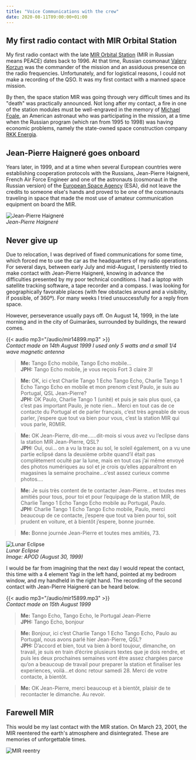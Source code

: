 ```yaml
---
title: "Voice Communications with the crew"
date: 2020-08-11T09:00:00+01:00
---
```



## My first radio contact with MIR Orbital Station

My first radio contact with the late [MIR Orbital Station](http://www.russianspaceweb.com/mir.html) (MIR in Russian means PEACE) dates back to 1996. At that time, Russian cosmonaut [Valery Korzun](http://www.jsc.nasa.gov/Bios/htmlbios/korzun.html) was the commander of the mission and an assiduous presence on the radio frequencies. Unfortunately, and for logistical reasons, I could not make a recording of the QSO. It was my first contact with a manned space mission.

By then, the space station MIR was going through very difficult times and its "death" was practically announced. Not long after my contact, a fire in one of the station modules must be well-engraved in the memory of [Michael Foale](http://www.jsc.nasa.gov/Bios/htmlbios/foale.html), an American astronaut who was participating in the mission, at a time when the Russian program (which ran from 1995 to 1998) was having economic problems, namely the state-owned space construction company [RKK Energia](http://www.energia.ru/).  

## Jean-Pierre Haigneré goes onboard

Years later, in 1999, and at a time when several European countries were establishing cooperation protocols with the Russians, Jean-Pierre Haigneré, French Air Force Engineer and one of the astronauts (cosmonaut in the Russian version) of the [European Space Agency](http://www.esa.int/esaCP/index.html) (ESA), did not leave the credits to someone else's hands and proved to be one of the cosmonauts traveling in space that made the most use of amateur communication equipment on board the MIR.

![Jean-Pierre Haigneré](https://w3bk3rn3l.xyz/images/jph.jpg)  
*Jean-Pierre Haigneré*

## Never give up

Due to relocation, I was deprived of fixed communications for some time, which forced me to use the car as the headquarters of my radio operations. For several days, between early July and mid-August, I persistently tried to make contact with Jean-Pierre Haigneré, knowing in advance the difficulties presented by my poor technical conditions. I had a laptop with satellite tracking software, a tape recorder and a compass. I was looking for geographically favorable places (with few obstacles around and a visibility, if possible, of 360º). For many weeks I tried unsuccessfully for a reply from space.

However, perseverance usually pays off. On August 14, 1999, in the late morning and in the city of Guimarães, surrounded by buildings, the reward comes.  

{{< audio mp3="/audio/mir14899.mp3" >}}  
*Contact made on 14th August 1999*
*I used only 5 watts and a small 1/4 wave magnetic antenna*  

>**Me:** Tango Echo mobile, Tango Echo mobile…  
>**JPH:** Tango Echo mobile, je vous reçois Fort 3 claire 3!  

>**Me:** OK, ici c’est Charlie Tango 1  Echo Tango Echo, Charlie Tango 1 Echo Tango Echo en mobile et mon prenom c’est Paulo, je suis au Portugal, QSL Jean-Pierre?  
>**JPH:** OK Paulo, Charlie Tango 1 (unité) et puis je sais plus quoi, ça c’est pas important Paulo, je note rien… Merci en tout cas de ce contacte du Portugal et de parler français, c’est très agreable de vous parler, j’espere que tout va bien pour vous, c’est la station MIR qui vous parle, R0MIR.  

>**Me:** OK Jean-Pierre, dit-me……dit-mois si vous avez vu l’eclipse dans la station MIR Jean-Pierre, QSL?  
>**JPH:** Oui, oui… on a vu la trace au sol, le soleil également, on a vu une partie eclipsé dans la deuxième orbite quand’il était pas complètement oculté par la lune, mais en tout cas j’ai même envoyé des photos numériques au sol et je crois qu’elles apparaîtront en magasines la semaine prochaine…c’est assez curieux comme photos….  

>**Me:** Je suis très content de te contacter Jean-Pierre… et toutes mes amitiés pour tous, pour toi et pour l’equipage de la station MIR, de Charlie Tango 1 Echo Tango Echo mobile au Portugal, Paulo.  
>**JPH:** Charlie Tango 1 Echo Tango Echo mobile, Paulo, merci beaucoup de ce contacte, j’espere que tout va bien pour toi, soit prudent en voiture, et à bientôt j’espere, bonne journée.  

>**Me:** Bonne journée Jean-Pierre et toutes mes amitiés, 73.  

![Lunar Eclipse](https://w3bk3rn3l.xyz/images/eclipse_lua.jpg)  
*Lunar Eclipse*  
*Image: APOD (August 30, 1999)*  

I would be far from imagining that the next day I would repeat the contact, this time with a 4 element Yagi in the left hand, pointed at my bedroom window, and my handheld in the right hand. The recording of the second contact with Jean-Pierre Haigneré can be heard below.

{{< audio mp3="/audio/mir15899.mp3" >}}  
*Contact made on 15th August 1999*

>**Me:** Tango Echo, Tango Echo, le Portugal Jean-Pierre  
>**JPH:** Tango Echo, bonjour  

>**Me:** Bonjour, ici c’est Charlie Tango 1 Echo Tango Echo, Paulo au Portugal, nous avons parlé hier Jean-Pierre, QSL?  
>**JPH:** D’accord et bien, tout va bien à bord toujour, dimanche, on travail, je suis en train d’écrire plusieurs textes que je dois rendre, et puis les deux prochaines semaines vont être assez chargées parce qu’on a beaucoup de travail pour preparer la station et finaliser les experiences, voilá…et donc retour samedi 28. Merci de votre contacte, à bientôt.  

>**Me:** OK Jean-Pierre, merci beaucoup et à bientôt, plaisir de te recontacter le dimanche. Au revoir.  


## Farewell MIR

This would be my last contact with the MIR station. On March 23, 2001, the MIR reentered the earth's atmosphere and disintegrated. These are memories of unforgettable times.

![MIR reentry](https://w3bk3rn3l.xyz/images/mir_reentry.jpg)

